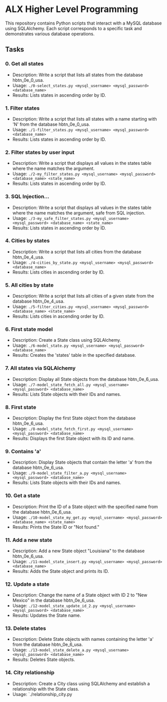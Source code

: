 # ALX Higher Level Programming

This repository contains Python scripts that interact with a MySQL database using SQLAlchemy. Each script corresponds to a specific task and demonstrates various database operations.

## Tasks

### 0. Get all states
- Description: Write a script that lists all states from the database hbtn_0e_0_usa.
- Usage: `./0-select_states.py <mysql_username> <mysql_password> <database_name>`
- Results: Lists states in ascending order by ID.

### 1. Filter states
- Description: Write a script that lists all states with a name starting with 'N' from the database hbtn_0e_0_usa.
- Usage: `./1-filter_states.py <mysql_username> <mysql_password> <database_name>`
- Results: Lists states in ascending order by ID.

### 2. Filter states by user input
- Description: Write a script that displays all values in the states table where the name matches the argument.
- Usage: `./2-my_filter_states.py <mysql_username> <mysql_password> <database_name> <state_name>`
- Results: Lists states in ascending order by ID.

### 3. SQL Injection...
- Description: Write a script that displays all values in the states table where the name matches the argument, safe from SQL injection.
- Usage: `./3-my_safe_filter_states.py <mysql_username> <mysql_password> <database_name> <state_name>`
- Results: Lists states in ascending order by ID.

### 4. Cities by states
- Description: Write a script that lists all cities from the database hbtn_0e_4_usa.
- Usage: `./4-cities_by_state.py <mysql_username> <mysql_password> <database_name>`
- Results: Lists cities in ascending order by ID.

### 5. All cities by state
- Description: Write a script that lists all cities of a given state from the database hbtn_0e_4_usa.
- Usage: `./5-filter_cities.py <mysql_username> <mysql_password> <database_name> <state_name>`
- Results: Lists cities in ascending order by ID.

### 6. First state model
- Description: Create a State class using SQLAlchemy.
- Usage: `./6-model_state.py <mysql_username> <mysql_password> <database_name>`
- Results: Creates the 'states' table in the specified database.

### 7. All states via SQLAlchemy
- Description: Display all State objects from the database hbtn_0e_6_usa.
- Usage: `./7-model_state_fetch_all.py <mysql_username> <mysql_password> <database_name>`
- Results: Lists State objects with their IDs and names.

### 8. First state
- Description: Display the first State object from the database hbtn_0e_6_usa.
- Usage: `./8-model_state_fetch_first.py <mysql_username> <mysql_password> <database_name>`
- Results: Displays the first State object with its ID and name.

### 9. Contains 'a'
- Description: Display State objects that contain the letter 'a' from the database hbtn_0e_6_usa.
- Usage: `./9-model_state_filter_a.py <mysql_username> <mysql_password> <database_name>`
- Results: Lists State objects with their IDs and names.

### 10. Get a state
- Description: Print the ID of a State object with the specified name from the database hbtn_0e_6_usa.
- Usage: `./10-model_state_my_get.py <mysql_username> <mysql_password> <database_name> <state_name>`
- Results: Prints the State ID or "Not found."

### 11. Add a new state
- Description: Add a new State object "Louisiana" to the database hbtn_0e_6_usa.
- Usage: `./11-model_state_insert.py <mysql_username> <mysql_password> <database_name>`
- Results: Adds the State object and prints its ID.

### 12. Update a state
- Description: Change the name of a State object with ID 2 to "New Mexico" in the database hbtn_0e_6_usa.
- Usage: `./12-model_state_update_id_2.py <mysql_username> <mysql_password> <database_name>`
- Results: Updates the State name.

### 13. Delete states
- Description: Delete State objects with names containing the letter 'a' from the database hbtn_0e_6_usa.
- Usage: `./13-model_state_delete_a.py <mysql_username> <mysql_password> <database_name>`
- Results: Deletes State objects.

### 14. City relationship
- Description: Create a City class using SQLAlchemy and establish a relationship with the State class.
- Usage: `./relationship_city.py

